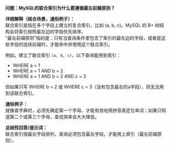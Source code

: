 **问题：MySQL的联合索引为什么要遵循最左前缀原则？**

**详细解释（结合场景，通俗例子）：**  
联合索引是指在多个字段上建立的复合索引，比如 (a, b, c)。MySQL 的 B+ 树结构会将索引按照最左边的字段优先排序。  
“最左前缀原则”指的是：只有当查询条件里包含了索引的最左边的字段，或者是这些字段的连续前缀时，才能命中并使用这个联合索引。

例如，建立了联合索引 `(a, b, c)`，以下查询能用到索引：
- WHERE a = 1
- WHERE a = 1 AND b = 2
- WHERE a = 1 AND b = 2 AND c = 3

但如果只写 WHERE b = 2 或 WHERE c = 3（没有包含最左的a字段），则无法用到该联合索引。

**通俗例子：**  
就像查字典时，必须先确定第一个字母，才能有效地用拼音表定位单词；如果只知道第二个或第三个字母，查找效率会大大降低。

**总结性回答/提示词：**  
联合索引按最左字段排列，查询必须包含最左字段，才能用上索引（最左前缀原则）。
